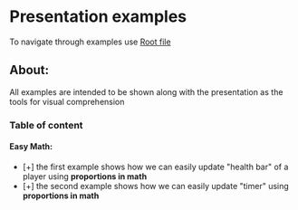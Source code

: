 # Presentation examples
To navigate through examples use [Root file](https://husakyurii.github.io/presentation-examples/.)
## About:
All examples are intended to be shown along with the presentation as the tools for visual comprehension

### Table of content
#### Easy Math:
- [+] the first example shows how we can easily update "health bar" of a player using **proportions in math**
- [+] the second example shows how we can easily update "timer" using **proportions in math**
